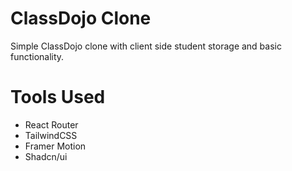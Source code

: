 # ClassDojo Clone

Simple ClassDojo clone with client side student storage and basic functionality.


# Tools Used

- React Router
- TailwindCSS
- Framer Motion
- Shadcn/ui
